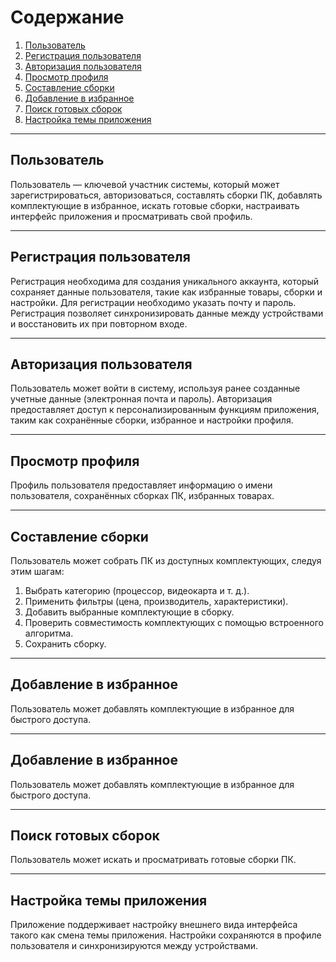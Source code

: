 # Содержание

1. [Пользователь](#пользователь)
2. [Регистрация пользователя](#регистрация-пользователя)
3. [Авторизация пользователя](#авторизация-пользователя)
4. [Просмотр профиля](#просмотр-профиля)
5. [Составление сборки](составление-сборки)
6. [Добавление в избранное](#добавление-в-избранное)
7. [Поиск готовых сборок](#поиск-готовых-сборок)
8. [Настройка темы приложения](#настройка-темы-приложения)

---

## Пользователь
Пользователь — ключевой участник системы, который может зарегистрироваться, авторизоваться, составлять сборки ПК, добавлять комплектующие в избранное, искать готовые сборки, настраивать интерфейс приложения и просматривать свой профиль.

---

## Регистрация пользователя
Регистрация необходима для создания уникального аккаунта, который сохраняет данные пользователя, такие как избранные товары, сборки и настройки. Для регистрации необходимо указать почту и пароль. Регистрация позволяет синхронизировать данные между устройствами и восстановить их при повторном входе.

---

## Авторизация пользователя
Пользователь может войти в систему, используя ранее созданные учетные данные (электронная почта и пароль). Авторизация предоставляет доступ к персонализированным функциям приложения, таким как сохранённые сборки, избранное и настройки профиля.

---

## Просмотр профиля
Профиль пользователя предоставляет информацию о имени пользователя, сохранённых сборках ПК, избранных товарах.

---

## Составление сборки
Пользователь может собрать ПК из доступных комплектующих, следуя этим шагам:

1. Выбрать категорию (процессор, видеокарта и т. д.).
2. Применить фильтры (цена, производитель, характеристики).
3. Добавить выбранные комплектующие в сборку.
4. Проверить совместимость комплектующих с помощью встроенного алгоритма.
5. Сохранить сборку.

---

## Добавление в избранное
Пользователь может добавлять комплектующие в избранное для быстрого доступа.

---

## Добавление в избранное
Пользователь может добавлять комплектующие в избранное для быстрого доступа.

---

## Поиск готовых сборок
Пользователь может искать и просматривать готовые сборки ПК.

---

## Настройка темы приложения
Приложение поддерживает настройку внешнего вида интерфейса такого как смена темы приложения. Настройки сохраняются в профиле пользователя и синхронизируются между устройствами.